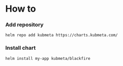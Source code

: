 # How to

### Add repository

```
helm repo add kubmeta https://charts.kubmeta.com/
```

### Install chart
```
helm install my-app kubmeta/blackfire


```
